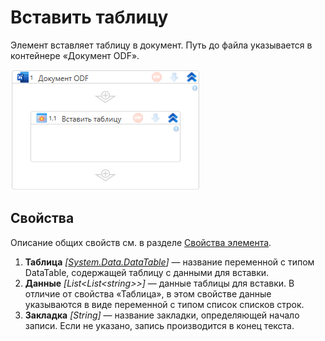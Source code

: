 # Вставить таблицу

Элемент вставляет таблицу в документ. Путь до файла указывается в контейнере «Документ ODF».

![](<../../../../.gitbook/assets1/windows_items/odf-input-table.png>)


## Свойства

Описание общих свойств см. в разделе [Свойства элемента](https://docs.primo-rpa.ru/primo-rpa/primo-studio/process/elements#svoistva-elementa).


1. **Таблица** *[[System.Data.DataTable](https://learn.microsoft.com/ru-ru/dotnet/api/system.data.datatable?view=net-5.0)]* — название переменной с типом DataTable, содержащей таблицу с данными для вставки.  
2. **Данные** *[List<List\<string>>]* — данные таблицы для вставки. В отличие от свойства «Таблица», в этом свойстве данные указываются в виде переменной с типом список списков строк. 
3. **Закладка** *[String]* — название закладки, определяющей начало записи. Если не указано, запись производится в конец текста.
